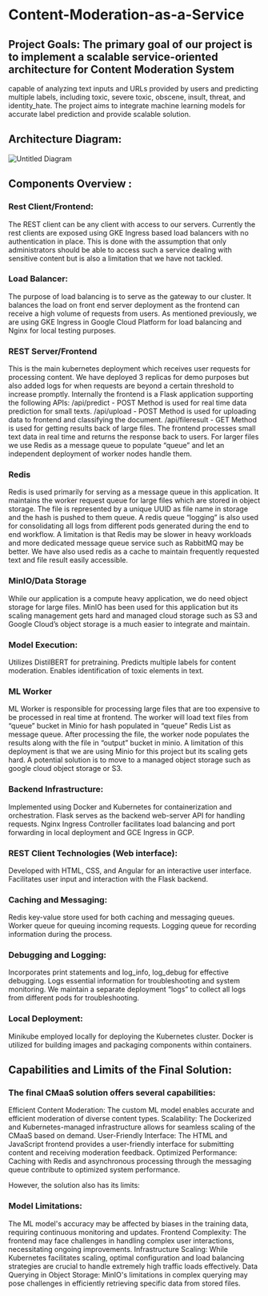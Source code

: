 # Content-Moderation-as-a-Service


## Project Goals: The primary goal of our project is to implement a scalable service-oriented architecture for Content Moderation System  
capable of analyzing text inputs and URLs provided by users and predicting multiple labels, including toxic, severe toxic, obscene, insult, threat, and identity_hate. The project aims to integrate machine learning models for accurate label prediction and provide scalable solution.




## Architecture Diagram:

![Untitled Diagram](https://github.com/itsayushpandey/Content-Moderation-as-a-Service/assets/32012449/e8160ce4-8e33-40af-b7c7-87502660bdd8)


## Components Overview :

### Rest Client/Frontend:

The REST client can be any client with access to our servers. 
Currently the rest clients are exposed using GKE Ingress based load balancers with no authentication in place.
This is done with the assumption that only administrators should be able to access such a service dealing with sensitive content but is also a limitation that we have not tackled.

### Load Balancer:

The purpose of load balancing is to serve as the gateway to our cluster. It balances the load on front end server deployment as the frontend can receive a high volume of requests from users.
As mentioned previously, we are using GKE Ingress in Google Cloud Platform for load balancing and Nginx for local testing purposes.

### REST Server/Frontend

This is the main kubernetes deployment which receives user requests for processing content.
We have deployed 3 replicas for demo purposes but also added logs for when requests are beyond a certain threshold to increase promptly.
Internally the frontend is a Flask application supporting the following APIs:
/api/predict - POST Method is used for real time data prediction for small texts.
/api/upload - POST Method is used for uploading data to frontend and classifying the document.
/api/fileresult - GET Method is used for getting results back of large files.
The frontend processes small text data in real time and returns the response back to users.
For larger files we use Redis as a message queue to populate “queue” and let an independent deployment of worker nodes handle them.

### Redis

Redis is used primarily for serving as a message queue in this application. It maintains the worker request queue for large files which are stored in object storage.
The file is represented by a unique UUID as file name in storage and the hash is pushed to them queue.
A redis queue “logging” is also used for consolidating all logs from different pods generated during the end to end workflow.
A limitation is that Redis may be slower in heavy workloads and more dedicated message queue service such as RabbitMQ may be better.
We have also used redis as a cache to maintain frequently requested text and file result easily accessible.

### MinIO/Data Storage

While our application is a compute heavy application, we do need object storage for large files. 
MinIO has been used for this application but its scaling management gets hard and managed cloud storage such as S3 and Google Cloud’s object storage is a much easier to integrate and maintain.

### Model Execution:

Utilizes DistilBERT for pretraining.
Predicts multiple labels for content moderation.
Enables identification of toxic elements in text.

### ML Worker

ML Worker is responsible for processing large files that are too expensive to be processed in real time at frontend.
The worker will load text files from “queue” bucket in Minio for hash populated in “queue” Redis List as message queue.
After processing the file, the worker node populates the results along with the file in “output” bucket in minio.
A limitation of this deployment is that we are using Minio for this project but its scaling gets hard. A potential solution is to move to a managed object storage such as google cloud object storage or S3.

### Backend Infrastructure:

Implemented using Docker and Kubernetes for containerization and orchestration.
Flask serves as the backend web-server API for handling requests.
Nginx Ingress Controller facilitates load balancing and port forwarding in local deployment and GCE Ingress in GCP.

### REST Client Technologies (Web interface):

Developed with HTML, CSS, and Angular for an interactive user interface.
Facilitates user input and interaction with the Flask backend.


### Caching and Messaging:

Redis key-value store used for both caching and messaging queues.
Worker queue for queuing incoming requests.
Logging queue for recording information during the process.

### Debugging and Logging:

Incorporates print statements and log_info, log_debug for effective debugging.
Logs essential information for troubleshooting and system monitoring.
We maintain a separate deployment “logs” to collect all logs from different pods for troubleshooting.

### Local Deployment:

Minikube employed locally for deploying the Kubernetes cluster.
Docker is utilized for building images and packaging components within containers.

## Capabilities and Limits of the Final Solution:

### The final CMaaS solution offers several capabilities:

Efficient Content Moderation: The custom ML model enables accurate and efficient moderation of diverse content types.
Scalability: The Dockerized and Kubernetes-managed infrastructure allows for seamless scaling of the CMaaS based on demand.
User-Friendly Interface: The HTML and JavaScript frontend provides a user-friendly interface for submitting content and receiving moderation feedback.
Optimized Performance: Caching with Redis and asynchronous processing through the messaging queue contribute to optimized system performance.

However, the solution also has its limits:

### Model Limitations: 

The ML model's accuracy may be affected by biases in the training data, requiring continuous monitoring and updates.
Frontend Complexity: The frontend may face challenges in handling complex user interactions, necessitating ongoing improvements.
Infrastructure Scaling: While Kubernetes facilitates scaling, optimal configuration and load balancing strategies are crucial to handle extremely high traffic loads effectively.
Data Querying in Object Storage: MinIO's limitations in complex querying may pose challenges in efficiently retrieving specific data from stored files.

